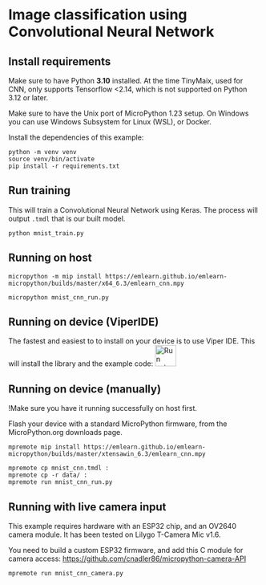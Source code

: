 
# Image classification using Convolutional Neural Network


## Install requirements

Make sure to have Python **3.10** installed.
At the time TinyMaix, used for CNN, only supports Tensorflow <2.14,
which is not supported on Python 3.12 or later.

Make sure to have the Unix port of MicroPython 1.23 setup.
On Windows you can use Windows Subsystem for Linux (WSL), or Docker.

Install the dependencies of this example:
```console
python -m venv venv
source venv/bin/activate
pip install -r requirements.txt
```

## Run training

This will train a Convolutional Neural Network using Keras.
The process will output `.tmdl` that is our built model.

```console
python mnist_train.py
```

## Running on host

```console
micropython -m mip install https://emlearn.github.io/emlearn-micropython/builds/master/x64_6.3/emlearn_cnn.mpy

micropython mnist_cnn_run.py
```

## Running on device (ViperIDE)

The fastest and easiest to to install on your device is to use Viper IDE.
This will install the library and the example code:
[<img src="https://raw.githubusercontent.com/vshymanskyy/ViperIDE/refs/heads/main/assets/btn_run.png" alt="Run using ViperIDE" height="42"/>](https://viper-ide.org/?install=github:emlearn/emlearn-micropython/examples/mnist_cnn)


## Running on device (manually)

!Make sure you have it running successfully on host first.

Flash your device with a standard MicroPython firmware,
from the MicroPython.org downloads page.

```console
mpremote mip install https://emlearn.github.io/emlearn-micropython/builds/master/xtensawin_6.3/emlearn_cnn.mpy
```

```console
mpremote cp mnist_cnn.tmdl :
mpremote cp -r data/ :
mpremote run mnist_cnn_run.py
```

## Running with live camera input

This example requires hardware with an ESP32 chip, and an OV2640 camera module.
It has been tested on Lilygo T-Camera Mic v1.6. 

You need to build a custom ESP32 firmware,
and add this C module for camera access:
https://github.com/cnadler86/micropython-camera-API

```
mpremote run mnist_cnn_camera.py
```

